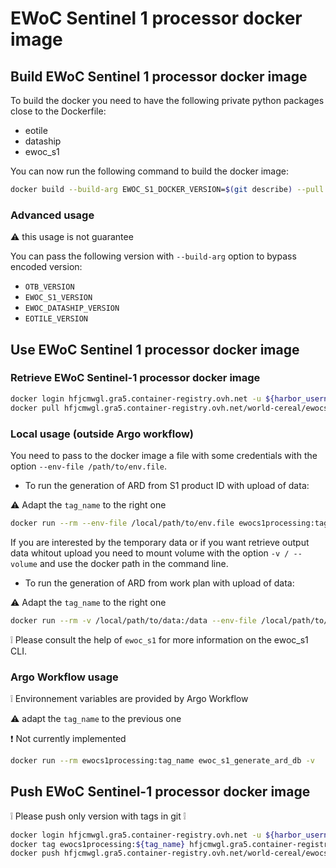# EWoC Sentinel 1 processor docker image

## Build EWoC Sentinel 1 processor docker image

To build the docker you need to have the following private python packages close to the Dockerfile:

- eotile
- dataship
- ewoc_s1

You can now run the following command to build the docker image:

```sh
docker build --build-arg EWOC_S1_DOCKER_VERSION=$(git describe) --pull --rm -f "Dockerfile" -t ewocs1processing:$(git describe) "."
```

### Advanced usage

:warning: this usage is not guarantee

You can pass the following version with `--build-arg` option to bypass encoded version:

- `OTB_VERSION`
- `EWOC_S1_VERSION`
- `EWOC_DATASHIP_VERSION`
- `EOTILE_VERSION`

## Use EWoC Sentinel 1 processor docker image

### Retrieve EWoC Sentinel-1 processor docker image

```sh
docker login hfjcmwgl.gra5.container-registry.ovh.net -u ${harbor_username}
docker pull hfjcmwgl.gra5.container-registry.ovh.net/world-cereal/ewocs1processing:${tag_name}
```

### Local usage (outside Argo workflow)

You need to pass to the docker image a file with some credentials with the option `--env-file /path/to/env.file`.

- To run the generation of ARD from S1 product ID with upload of data:

:warning: Adapt the `tag_name` to the right one

```sh
docker run --rm --env-file /local/path/to/env.file ewocs1processing:tag_name ewoc_s1_generate_ard_pid S1_PRD_ID_1 S1_PRD_ID_2 ... --upload -v
```

If you are interested by the temporary data or if you want retrieve output data whitout upload you need to mount volume with the option `-v / --volume` and use the docker path in the command line.

- To run the generation of ARD from work plan with upload of data:

:warning: Adapt the `tag_name` to the right one

```sh
docker run --rm -v /local/path/to/data:/data --env-file /local/path/to/env.file ewocs1processing:tag_name ewoc_s1_generate_ard_wp /data/path/to/wp.json --upload -v
```

:grey_exclamation: Please consult the help of `ewoc_s1` for more information on the ewoc_s1 CLI.

### Argo Workflow usage

:grey_exclamation: Environnement variables are provided by Argo Workflow

:warning: adapt the `tag_name` to the previous one

:exclamation: Not currently implemented

```sh
docker run --rm ewocs1processing:tag_name ewoc_s1_generate_ard_db -v
```

## Push EWoC Sentinel-1 processor docker image

:grey_exclamation: Please push only version with tags in git :grey_exclamation:

```sh
docker login hfjcmwgl.gra5.container-registry.ovh.net -u ${harbor_username}
docker tag ewocs1processing:${tag_name} hfjcmwgl.gra5.container-registry.ovh.net/world-cereal/ewocs1processing:${tag_name}
docker push hfjcmwgl.gra5.container-registry.ovh.net/world-cereal/ewocs1processing:${tag_name}
```
